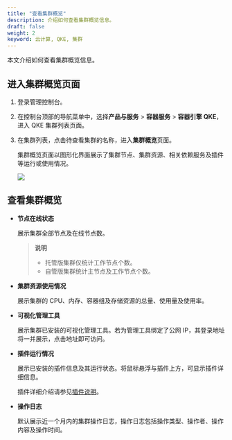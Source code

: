 ```yaml
---
title: "查看集群概览"
description: 介绍如何查看集群概览信息。
draft: false
weight: 2
keyword: 云计算, QKE, 集群
---
```


本文介绍如何查看集群概览信息。

## 进入集群概览页面

1. 登录管理控制台。

2. 在控制台顶部的导航菜单中，选择**产品与服务** > **容器服务** > **容器引擎 QKE**，进入 QKE 集群列表页面。

3. 在集群列表，点击待查看集群的名称，进入**集群概览**页面。

   集群概览页面以图形化界面展示了集群节点、集群资源、相关依赖服务及插件等运行或使用情况。

   ![](../../../_images/cluster_overview.png)

## 查看集群概览

- **节点在线状态**

  展示集群全部节点及在线节点数。

  > **说明**
  >
  > - 托管版集群仅统计工作节点个数。
  > - 自管版集群统计主节点及工作节点个数。

- **集群资源使用情况**

  展示集群的 CPU、内存、容器组及存储资源的总量、使用量及使用率。

- **可视化管理工具**

  展示集群已安装的可视化管理工具。若为管理工具绑定了公网 IP，其登录地址将一并展示，点击地址即可访问。

  <!--**依赖服务**-->

  <!--展示集群的依赖服务。<!--，包括独立部署的 ELK 服务及独立部署的 etcd 服务。-->

  <!--**说明**-->

  <!--若使用内置的 etcd 及 ELK 服务，则不会显示在此处。-->

  <!--在依赖服务名称下方，显示了对应的服务访问方式（集群 ID），点击可进行访问。-->

- **插件运行情况**

  展示已安装的插件信息及其运行状态。将鼠标悬浮与插件上方，可显示插件详细信息。

  插件详细介绍请参见[插件说明](/container/qke_plus/intro/plugin/)。

<!-- **自动伸缩**

  - 若用户创建了集群自动伸缩策略，当触发自动伸缩操作时，将会展示自动伸缩规则的执行情况。
  
  - 若用户未创建过自动伸缩策略，则可以点击**创建自动伸缩策略**，进入**自动伸缩**页面进行创建。-->
  
- **操作日志**

  默认展示近一个月内的集群操作日志，操作日志包括操作类型、操作者、操作内容及操作时间。



